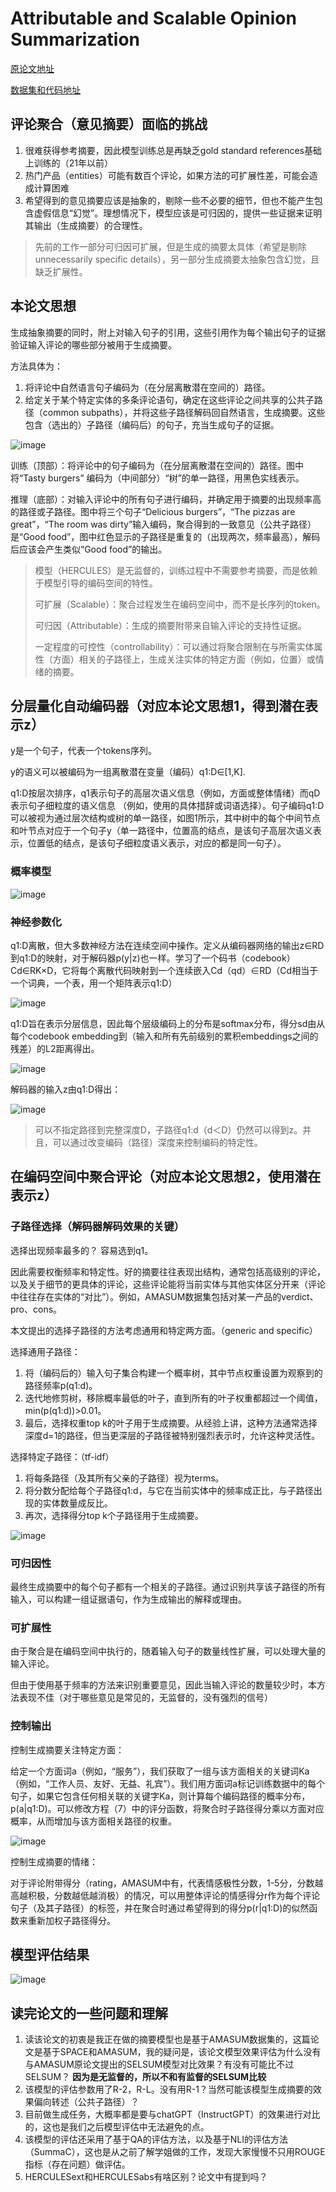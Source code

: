 # Attributable and Scalable Opinion Summarization
[原论文地址](https://aclanthology.org/2023.acl-long.473.pdf)

[数据集和代码地址](https://github.com/tomhosking/hercules)

## 评论聚合（意见摘要）面临的挑战
1. 很难获得参考摘要，因此模型训练总是再缺乏gold standard references基础上训练的（21年以前）
2. 热门产品（entities）可能有数百个评论，如果方法的可扩展性差，可能会造成计算困难
3. 希望得到的意见摘要应该是抽象的，剔除一些不必要的细节，但也不能产生包含虚假信息“幻觉”。理想情况下，模型应该是可归因的，提供一些证据来证明其输出（生成摘要）的合理性。

> 先前的工作一部分可归因可扩展，但是生成的摘要太具体（希望是剔除unnecessarily specific details），另一部分生成摘要太抽象包含幻觉，且缺乏扩展性。

## 本论文思想
生成抽象摘要的同时，附上对输入句子的引用，这些引用作为每个输出句子的证据验证输入评论的哪些部分被用于生成摘要。

方法具体为：
1. 将评论中自然语言句子编码为（在分层离散潜在空间的）路径。
2. 给定关于某个特定实体的多条评论语句，确定在这些评论之间共享的公共子路径（common subpaths），并将这些子路径解码回自然语言，生成摘要。这些包含（选出的）子路径（编码后）的句子，充当生成句子的证据。

![image](1.png)

训练（顶部）：将评论中的句子编码为（在分层离散潜在空间的）路径。图中将“Tasty burgers” 编码为（中间部分）“树”的单一路径，用黑色实线表示。

推理（底部）：对输入评论中的所有句子进行编码，并确定用于摘要的出现频率高的路径或子路径。图中将三个句子“Delicious burgers”，“The pizzas are great”，“The room 
was dirty”输入编码，聚合得到的一致意见（公共子路径）是“Good food”，图中红色显示的子路径是重复的（出现两次，频率最高），解码后应该会产生类似“Good food”的输出。

> 模型（HERCULES）是无监督的，训练过程中不需要参考摘要，而是依赖于模型引导的编码空间的特性。
>
> 可扩展（Scalable）：聚合过程发生在编码空间中，而不是长序列的token。
>
> 可归因（Attributable）：生成的摘要附带来自输入评论的支持性证据。
>
> 一定程度的可控性（controllability）：可以通过将聚合限制在与所需实体属性（方面）相关的子路径上，生成关注实体的特定方面（例如，位置）或情绪的摘要。

## 分层量化自动编码器（对应本论文思想1，得到潜在表示z）
y是一个句子，代表一个tokens序列。

y的语义可以被编码为一组离散潜在变量（编码）q1:D∈[1,K]. 

q1:D按层次排序，q1表示句子的高层次语义信息（例如，方面或整体情绪）而qD表示句子细粒度的语义信息 （例如，使用的具体措辞或词语选择）。句子编码q1:D可以被视为通过层次结构或树的单一路径，如图1所示，其中树中的每个中间节点和叶节点对应于一个句子y（单一路径中，位置高的结点，是该句子高层次语义表示，位置低的结点，是该句子细粒度语义表示，对应的都是同一句子）。

### 概率模型
![image](2.png)

### 神经参数化
q1:D离散，但大多数神经方法在连续空间中操作。定义从编码器网络的输出z∈RD到q1:D的映射，对于解码器p(y|z)也一样。学习了一个码书（codebook）Cd∈RK×D，它将每个离散代码映射到一个连续嵌入Cd（qd）∈RD（Cd相当于一个词典，一个表，用一个矩阵表示q1:D）

![image](3.png)

q1:D旨在表示分层信息，因此每个层级编码上的分布是softmax分布，得分sd由从每个codebook embedding到（输入和所有先前级别的累积embeddings之间的残差）的L2距离得出。

![image](4.png)

解码器的输入z由q1:D得出：

![image](5.png)

> 可以不指定路径到完整深度D，子路径q1:d（d＜D）仍然可以得到z。并且，可以通过改变编码（路径）深度来控制编码的特定性。

## 在编码空间中聚合评论（对应本论文思想2，使用潜在表示z）

### 子路径选择（解码器解码效果的关键）

选择出现频率最多的？ 容易选到q1。

因此需要权衡频率和特定性。好的摘要往往表现出结构，通常包括高级别的评论，以及关于细节的更具体的评论，这些评论能将当前实体与其他实体区分开来（评论中往往存在实体的“对比”）。例如，AMASUM数据集包括对某一产品的verdict、pro、cons。

本文提出的选择子路径的方法考虑通用和特定两方面。（generic and specific）

选择通用子路径：
1. 将（编码后的）输入句子集合构建一个概率树，其中节点权重设置为观察到的路径频率p(q1:d)。
2. 迭代地修剪树，移除概率最低的叶子，直到所有的叶子权重都超过一个阈值，min(p(q1:d))>0.01。
3. 最后，选择权重top k的叶子用于生成摘要。从经验上讲，这种方法通常选择深度d=1的路径，但当更深层的子路径被特别强烈表示时，允许这种灵活性。

选择特定子路径：（tf-idf）
1. 将每条路径（及其所有父亲的子路径）视为terms。
2. 将分数分配给每个子路径q1:d，与它在当前实体中的频率成正比，与子路径出现的实体数量成反比。
3. 再次，选择得分top k个子路径用于生成摘要。

![image](6.png)

### 可归因性
最终生成摘要中的每个句子都有一个相关的子路径。通过识别共享该子路径的所有输入，可以构建一组证据语句，作为生成输出的解释或理由。

### 可扩展性
由于聚合是在编码空间中执行的，随着输入句子的数量线性扩展，可以处理大量的输入评论。

但由于使用基于频率的方法来识别重要意见，因此当输入评论的数量较少时，本方法表现不佳（对于哪些意见是常见的，无监督的，没有强烈的信号）

### 控制输出
控制生成摘要关注特定方面：

给定一个方面词a（例如，“服务”），我们获取了一组与该方面相关的关键词Ka（例如，“工作人员、友好、无益、礼宾”）。我们用方面词a标记训练数据中的每个句子，如果它包含任何相关联的关键字Ka，则计算每个编码路径的概率分布，p(a|q1:D)。可以修改方程（7）中的评分函数，将聚合时子路径得分乘以方面对应概率，从而增加与该方面相关路径的权重。

![image](7.png)

控制生成摘要的情绪：

对于评论附带得分（rating，AMASUM中有，代表情感极性分数，1-5分，分数越高越积极，分数越低越消极）的情况，可以用整体评论的情感得分r作为每个评论句子（及其子路径）的标签，并在聚合时通过希望得到的得分p(r|q1:D)的似然函数来重新加权子路径得分。

## 模型评估结果

![image](8.png)

## 读完论文的一些问题和理解
1. 读该论文的初衷是我正在做的摘要模型也是基于AMASUM数据集的，这篇论文是基于SPACE和AMASUM，我的疑问是，该论文模型效果评估为什么没有与AMASUM原论文提出的SELSUM模型对比效果？有没有可能比不过SELSUM？ **因为是无监督的，所以不和有监督的SELSUM比较**
2. 该模型的评估参数用了R-2，R-L。没有用R-1？当然可能该模型生成摘要的效果偏向转述（公共子路径）？
3. 目前做生成任务，大概率都是要与chatGPT（InstructGPT）的效果进行对比的，这也是我们之后模型评估中无法避免的点。
4. 该模型的评估还采用了基于QA的评估方法，以及基于NLI的评估方法（SummaC），这也是从之前了解学姐做的工作，发现大家慢慢不只用ROUGE指标（存在问题）做评估。
5. HERCULESext和HERCULESabs有啥区别？论文中有提到吗？
